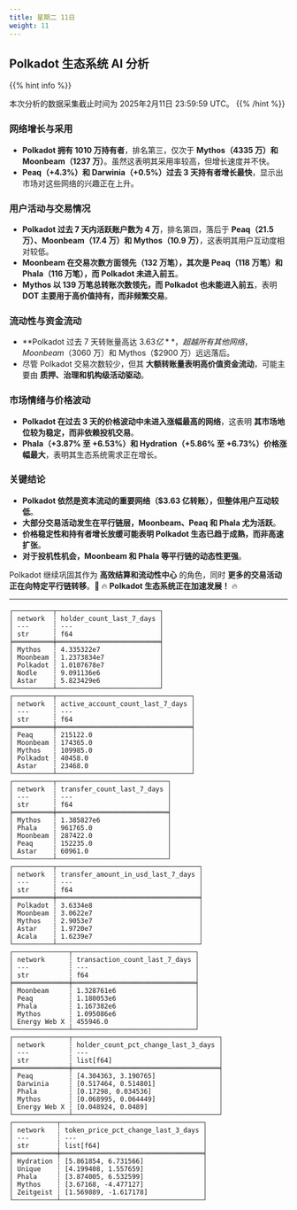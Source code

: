 ```yaml
---
title: 星期二 11日
weight: 11
---
```


## **Polkadot 生态系统 AI 分析**
{{% hint info %}}

本次分析的数据采集截止时间为 2025年2月11日 23:59:59 UTC。
{{% /hint %}}

### **网络增长与采用**
- **Polkadot 拥有 1010 万持有者**，排名第三，仅次于 **Mythos（4335 万）和 Moonbeam（1237 万）**。虽然这表明其采用率较高，但增长速度并不快。
- **Peaq（+4.3%）和 Darwinia（+0.5%）过去 3 天持有者增长最快**，显示出市场对这些网络的兴趣正在上升。

### **用户活动与交易情况**
- **Polkadot 过去 7 天内活跃账户数为 4 万**，排名第四，落后于 **Peaq（21.5 万）、Moonbeam（17.4 万）和 Mythos（10.9 万）**，这表明其用户互动度相对较低。
- **Moonbeam 在交易次数方面领先（132 万笔），其次是 Peaq（118 万笔）和 Phala（116 万笔），而 Polkadot 未进入前五**。
- **Mythos 以 139 万笔总转账次数领先，而 Polkadot 也未能进入前五**，表明 **DOT 主要用于高价值持有，而非频繁交易**。

### **流动性与资金流动**
- **Polkadot 过去 7 天转账量高达 $3.63 亿**，超越所有其他网络，Moonbeam（$3060 万）和 Mythos（$2900 万）远远落后。
- 尽管 Polkadot 交易次数较少，但其 **大额转账量表明高价值资金流动**，可能主要由 **质押、治理和机构级活动驱动**。

### **市场情绪与价格波动**
- **Polkadot 在过去 3 天的价格波动中未进入涨幅最高的网络**，这表明 **其市场地位较为稳定，而非依赖投机交易**。
- **Phala（+3.87% 至 +6.53%）和 Hydration（+5.86% 至 +6.73%）价格涨幅最大**，表明其生态系统需求正在增长。

### **关键结论**
- **Polkadot 依然是资本流动的重要网络（$3.63 亿转账），但整体用户互动较低**。
- **大部分交易活动发生在平行链层，Moonbeam、Peaq 和 Phala 尤为活跃**。
- **价格稳定性和持有者增长放缓可能表明 Polkadot 生态已趋于成熟，而非高速扩张**。
- **对于投机性机会，Moonbeam 和 Phala 等平行链的动态性更强**。

Polkadot 继续巩固其作为 **高效结算和流动性中心** 的角色，同时 **更多的交易活动正在向特定平行链转移**。🚀
🔥 **Polkadot 生态系统正在加速发展！** 🔥

---

```
┌──────────┬──────────────────────────┐
│ network  ┆ holder_count_last_7_days │
│ ---      ┆ ---                      │
│ str      ┆ f64                      │
╞══════════╪══════════════════════════╡
│ Mythos   ┆ 4.335322e7               │
│ Moonbeam ┆ 1.2373834e7              │
│ Polkadot ┆ 1.0107678e7              │
│ Nodle    ┆ 9.091136e6               │
│ Astar    ┆ 5.823429e6               │
└──────────┴──────────────────────────┘
┌──────────┬──────────────────────────────────┐
│ network  ┆ active_account_count_last_7_days │
│ ---      ┆ ---                              │
│ str      ┆ f64                              │
╞══════════╪══════════════════════════════════╡
│ Peaq     ┆ 215122.0                         │
│ Moonbeam ┆ 174365.0                         │
│ Mythos   ┆ 109985.0                         │
│ Polkadot ┆ 40458.0                          │
│ Astar    ┆ 23468.0                          │
└──────────┴──────────────────────────────────┘
┌──────────┬────────────────────────────┐
│ network  ┆ transfer_count_last_7_days │
│ ---      ┆ ---                        │
│ str      ┆ f64                        │
╞══════════╪════════════════════════════╡
│ Mythos   ┆ 1.385827e6                 │
│ Phala    ┆ 961765.0                   │
│ Moonbeam ┆ 287422.0                   │
│ Peaq     ┆ 152235.0                   │
│ Astar    ┆ 60961.0                    │
└──────────┴────────────────────────────┘
┌──────────┬────────────────────────────────────┐
│ network  ┆ transfer_amount_in_usd_last_7_days │
│ ---      ┆ ---                                │
│ str      ┆ f64                                │
╞══════════╪════════════════════════════════════╡
│ Polkadot ┆ 3.6334e8                           │
│ Moonbeam ┆ 3.0622e7                           │
│ Mythos   ┆ 2.9053e7                           │
│ Astar    ┆ 1.9720e7                           │
│ Acala    ┆ 1.6239e7                           │
└──────────┴────────────────────────────────────┘
┌──────────────┬───────────────────────────────┐
│ network      ┆ transaction_count_last_7_days │
│ ---          ┆ ---                           │
│ str          ┆ f64                           │
╞══════════════╪═══════════════════════════════╡
│ Moonbeam     ┆ 1.328761e6                    │
│ Peaq         ┆ 1.180053e6                    │
│ Phala        ┆ 1.167382e6                    │
│ Mythos       ┆ 1.095086e6                    │
│ Energy Web X ┆ 455946.0                      │
└──────────────┴───────────────────────────────┘
┌──────────────┬─────────────────────────────────────┐
│ network      ┆ holder_count_pct_change_last_3_days │
│ ---          ┆ ---                                 │
│ str          ┆ list[f64]                           │
╞══════════════╪═════════════════════════════════════╡
│ Peaq         ┆ [4.304363, 3.190765]                │
│ Darwinia     ┆ [0.517464, 0.514801]                │
│ Phala        ┆ [0.17298, 0.034536]                 │
│ Mythos       ┆ [0.068995, 0.064449]                │
│ Energy Web X ┆ [0.048924, 0.0489]                  │
└──────────────┴─────────────────────────────────────┘
┌───────────┬────────────────────────────────────┐
│ network   ┆ token_price_pct_change_last_3_days │
│ ---       ┆ ---                                │
│ str       ┆ list[f64]                          │
╞═══════════╪════════════════════════════════════╡
│ Hydration ┆ [5.861854, 6.731566]               │
│ Unique    ┆ [4.199408, 1.557659]               │
│ Phala     ┆ [3.874005, 6.532599]               │
│ Mythos    ┆ [3.67168, -4.477127]               │
│ Zeitgeist ┆ [1.569889, -1.617178]              │
└───────────┴────────────────────────────────────┘
```

